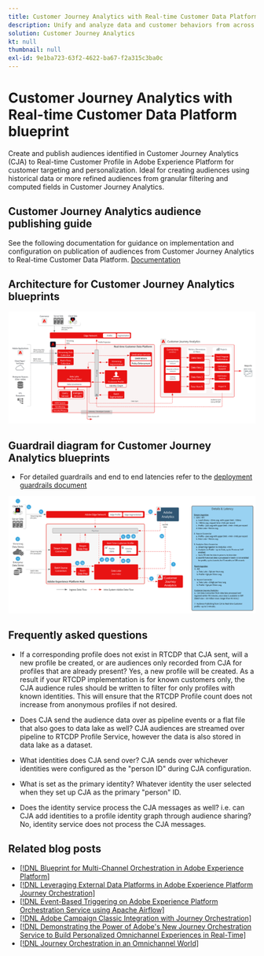 ```yaml
---
title: Customer Journey Analytics with Real-time Customer Data Platform blueprint
description: Unify and analyze data and customer behaviors from across the customer journey in Customer Journey Analytics, publish audience from CJA to RTCDP
solution: Customer Journey Analytics
kt: null
thumbnail: null
exl-id: 9e1ba723-63f2-4622-ba67-f2a315c3ba0c
---
```

# Customer Journey Analytics with Real-time Customer Data Platform blueprint

Create and publish audiences identified in Customer Journey Analytics (CJA) to Real-time Customer Profile in Adobe Experience Platform for customer targeting and personalization. Ideal for creating audiences using historical data or more refined audiences from granular filtering and computed fields in Customer Journey Analytics.

## Customer Journey Analytics audience publishing guide

See the following documentation for guidance on implementation and configuration on publication of audiences from Customer Journey Analytics to Real-time Customer Data Platform. [Documentation](https://experienceleague.adobe.com/docs/analytics-platform/using/cja-components/audiences/publish.html)

## Architecture for Customer Journey Analytics blueprints

![Architecture diagram](assets/CJA_RTCDP.svg)

## Guardrail diagram for Customer Journey Analytics blueprints

* For detailed guardrails and end to end latencies refer to the [deployment guardrails document](../experience-platform/deployment/guardrails.md)

![Guardrail diagram](../experience-platform/assets/CJA_guardrails.svg)

## Frequently asked questions

* If a corresponding profile does not exist in RTCDP that CJA sent, will a new profile be created, or are audiences only recorded from CJA for profiles that are already present? Yes, a new profile will be created. As a result if your RTCDP implementation is for known customers only, the CJA audience rules should be written to filter for only profiles with known identities. This will ensure that the RTCDP Profile count does not increase from anonymous profiles if not desired.

* Does CJA send the audience data over as pipeline events or a flat file that also goes to data lake as well? CJA audiences are streamed over pipeline to RTCDP Profile Service, however the data is also stored in data lake as a dataset.

* What identities does CJA send over? CJA sends over whichever identities were configured as the "person ID" during CJA configuration.

* What is set as the primary identity? Whatever identity the user selected when they set up CJA as the primary "person" ID.

* Does the identity service process the CJA messages as well? i.e. can CJA add identities to a profile identity graph through audience sharing? No, identity service does not process the CJA messages.

## Related blog posts

* [[!DNL Blueprint for Multi-Channel Orchestration in Adobe Experience Platform]](https://medium.com/adobetech/blueprint-for-multi-channel-orchestration-in-adobe-experience-platform-c68317e94184)
* [[!DNL Leveraging External Data Platforms in Adobe Experience Platform Journey Orchestration]](https://medium.com/adobetech/leveraging-external-data-platforms-in-adobe-experience-platform-journey-orchestration-54fc6134fe17)
* [[!DNL Event-Based Triggering on Adobe Experience Platform Orchestration Service using Apache Airflow]](https://medium.com/adobetech/event-based-triggering-on-adobe-experience-platform-orchestration-service-using-apache-airflow-8607b28251f1)
* [[!DNL Adobe Campaign Classic Integration with Journey Orchestration]](https://medium.com/adobetech/adobe-campaign-classic-integration-with-journey-orchestration-ae577653281)
* [[!DNL Demonstrating the Power of Adobe's New Journey Orchestration Service to Build Personalized Omnichannel Experiences in Real-Time]](https://medium.com/adobetech/demonstrating-the-power-of-adobes-new-journey-orchestration-service-to-build-personalized-aa60d88cd34)
* [[!DNL Journey Orchestration in an Omnichannel World]](https://medium.com/adobetech/journey-orchestration-in-an-omnichannel-world-3a2d32d556d9)
